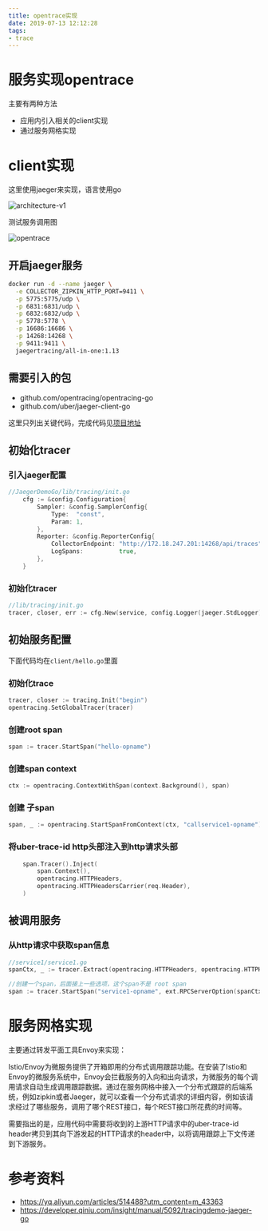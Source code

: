 ```yaml
---
title: opentrace实现
date: 2019-07-13 12:12:28
tags:
- trace
---
```


# 服务实现opentrace

主要有两种方法

- 应用内引入相关的client实现
- 通过服务网格实现
<!--more-->
# client实现

这里使用jaeger来实现，语言使用go

![architecture-v1](https://qiniu.li-rui.top/architecture-v1.jpg)

测试服务调用图

![opentrace](https://qiniu.li-rui.top/opentrace.jpg)

## 开启jaeger服务

```bash
docker run -d --name jaeger \
  -e COLLECTOR_ZIPKIN_HTTP_PORT=9411 \
  -p 5775:5775/udp \
  -p 6831:6831/udp \
  -p 6832:6832/udp \
  -p 5778:5778 \
  -p 16686:16686 \
  -p 14268:14268 \
  -p 9411:9411 \
  jaegertracing/all-in-one:1.13
```

## 需要引入的包

- github.com/opentracing/opentracing-go
- github.com/uber/jaeger-client-go

这里只列出关键代码，完成代码见[项目地址](https://github.com/sunnoy/JaegerDemoGo)

## 初始化tracer

### 引入jaeger配置

```go
//JaegerDemoGo/lib/tracing/init.go
	cfg := &config.Configuration{
		Sampler: &config.SamplerConfig{
			Type:  "const",
			Param: 1,
		},
		Reporter: &config.ReporterConfig{
			CollectorEndpoint: "http://172.18.247.201:14268/api/traces",
			LogSpans:          true,
		},
	}
```

### 初始化tracer

```go
//lib/tracing/init.go
tracer, closer, err := cfg.New(service, config.Logger(jaeger.StdLogger))
```

## 初始服务配置

下面代码均在`client/hello.go`里面

### 初始化trace

```go
tracer, closer := tracing.Init("begin")
opentracing.SetGlobalTracer(tracer)
```

### 创建root span

```go
span := tracer.StartSpan("hello-opname")
```

### 创建span context

```go
ctx := opentracing.ContextWithSpan(context.Background(), span)
```

### 创建 子span

```go
span, _ := opentracing.StartSpanFromContext(ctx, "callservice1-opname")
```

### 将uber-trace-id http头部注入到http请求头部

```go 
	span.Tracer().Inject(
		span.Context(),
		opentracing.HTTPHeaders,
		opentracing.HTTPHeadersCarrier(req.Header),
	)
```

## 被调用服务

### 从http请求中获取span信息

```go
//service1/service1.go
spanCtx, _ := tracer.Extract(opentracing.HTTPHeaders, opentracing.HTTPHeadersCarrier(r.Header))

//创建一个span，后面接上一些选项，这个span不是 root span
span := tracer.StartSpan("service1-opname", ext.RPCServerOption(spanCtx))
```

# 服务网格实现

主要通过转发平面工具Envoy来实现：

Istio/Envoy为微服务提供了开箱即用的分布式调用跟踪功能。在安装了Istio和Envoy的微服务系统中，Envoy会拦截服务的入向和出向请求，为微服务的每个调用请求自动生成调用跟踪数据。通过在服务网格中接入一个分布式跟踪的后端系统，例如zipkin或者Jaeger，就可以查看一个分布式请求的详细内容，例如该请求经过了哪些服务，调用了哪个REST接口，每个REST接口所花费的时间等。

需要指出的是，应用代码中需要将收到的上游HTTP请求中的uber-trace-id header拷贝到其向下游发起的HTTP请求的header中，以将调用跟踪上下文传递到下游服务。

# 参考资料

- https://yq.aliyun.com/articles/514488?utm_content=m_43363
- https://developer.qiniu.com/insight/manual/5092/tracingdemo-jaeger-go